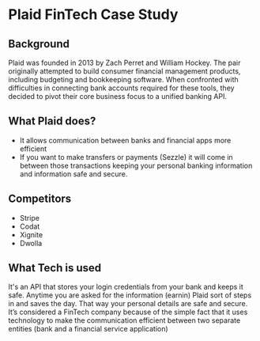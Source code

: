 # Plaid FinTech Case Study

## Background

Plaid was founded in 2013 by Zach Perret and William Hockey. The pair originally attempted to build consumer financial management products, including budgeting and bookkeeping software. When confronted with difficulties in connecting bank accounts required for these tools, they decided to pivot their core business focus to a unified banking API.

## What Plaid does?
<ul>
    <li>It allows communication between banks and financial apps more efficient</li>
    <li>If you want to make transfers or payments (Sezzle) it will come in between those transactions keeping your personal banking information and information safe and secure. </li>
</ul>


## Competitors
<ul>
    <li>Stripe</li>
    <li>Codat</li>
    <li>Xignite</li>
    <li>Dwolla</li>
</ul>

## What Tech is used
 It's an API that stores your login credentials from your bank and keeps it safe. Anytime you are asked for the information (earnin) Plaid sort of steps in and saves the day. That way your personal details are safe and secure. 
It’s considered a FinTech company because of the simple fact that it uses technology to make the communication efficient between two separate entities (bank and a financial service application) 
